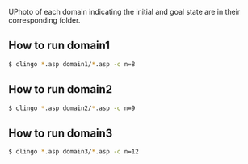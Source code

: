 
UPhoto of each domain indicating the initial and goal state are in their corresponding folder.

## How to run domain1
```sh
$ clingo *.asp domain1/*.asp -c n=8
```
## How to run domain2
```sh
$ clingo *.asp domain2/*.asp -c n=9
```
## How to run domain3
```sh
$ clingo *.asp domain3/*.asp -c n=12
```

